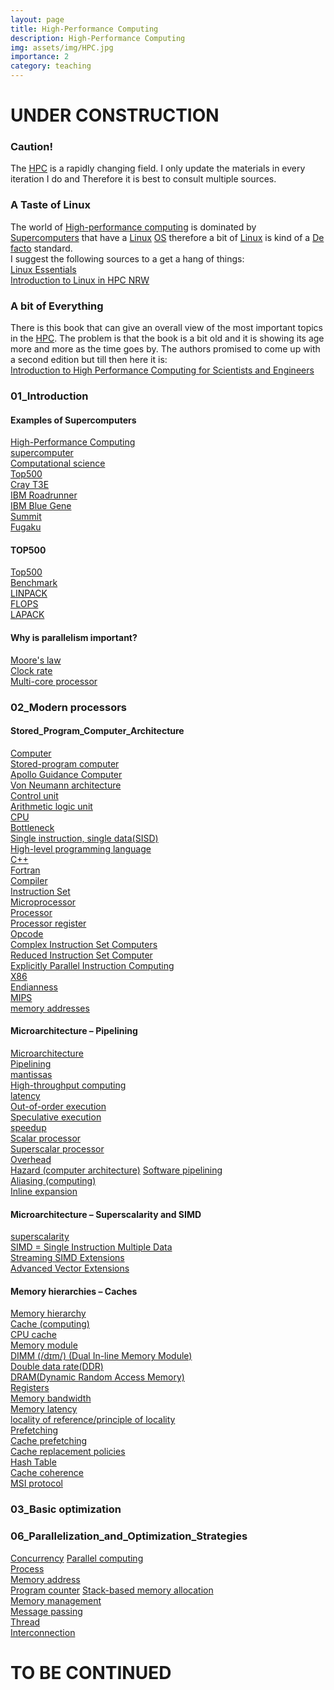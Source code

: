 ```yaml
---
layout: page
title: High-Performance Computing
description: High-Performance Computing
img: assets/img/HPC.jpg
importance: 2
category: teaching
---
```


# UNDER CONSTRUCTION
### Caution!
The [HPC](https://en.wikipedia.org/wiki/High-performance_computing) is a rapidly changing field. I only update the materials in every iteration I do and Therefore it is best to consult multiple sources.
### A Taste of Linux
The world of [High-performance computing](https://en.wikipedia.org/wiki/High-performance_computing) is dominated by [Supercomputers](https://en.wikipedia.org/wiki/Supercomputer) that 
have a [Linux](https://en.wikipedia.org/wiki/Linux) [OS](https://en.wikipedia.org/wiki/Operating_system) therefore a bit of [Linux](https://en.wikipedia.org/wiki/Linux) is kind of a [De facto](https://en.wikipedia.org/wiki/De_facto) standard.  
I suggest the following sources to a get a hang of things:  
[Linux Essentials](https://learning.lpi.org/pdfstore/LPI-Learning-Material-010-160-en.pdf)  
[Introduction to Linux in HPC NRW](https://hpc-wiki.info/hpc/Introduction_to_Linux_in_HPC)  
### A bit of Everything
There is this book that can give an overall view of the most important topics in the [HPC](https://en.wikipedia.org/wiki/High-performance_computing). The problem is that the book is a bit old and it is showing its age more and more as the time goes by. The authors promised to come up with a second edition but till then here it is:  
[Introduction to High Performance Computing for Scientists and Engineers](https://www.routledge.com/Introduction-to-High-Performance-Computing-for-Scientists-and-Engineers/Hager-Wellein/p/book/9781439811924)  
### 01_Introduction
#### Examples of Supercomputers
[High-Performance Computing](https://en.wikipedia.org/wiki/High-performance_computing)  
[supercomputer](https://en.wikipedia.org/wiki/Supercomputer)  
[Computational science](https://en.wikipedia.org/wiki/Computational_science)  
[Top500](https://en.wikipedia.org/wiki/TOP500)  
[Cray T3E](https://en.wikipedia.org/wiki/Cray_T3E)  
[IBM Roadrunner](https://en.wikipedia.org/wiki/Roadrunner_(supercomputer))  
[IBM Blue Gene](https://en.wikipedia.org/wiki/IBM_Blue_Gene)  
[Summit](https://en.wikipedia.org/wiki/Summit_(supercomputer))  
[Fugaku](https://en.wikipedia.org/wiki/Fugaku_(supercomputer))  
#### TOP500
[Top500](https://en.wikipedia.org/wiki/TOP500)  
[Benchmark](https://en.wikipedia.org/wiki/Benchmark_(computing))  
[LINPACK](https://en.wikipedia.org/wiki/LINPACK)  
[FLOPS](https://en.wikipedia.org/wiki/FLOPS)  
[LAPACK](https://en.wikipedia.org/wiki/LAPACK)  
#### Why is parallelism important?
[Moore's law](https://en.wikipedia.org/wiki/Moore%27s_law)  
[Clock rate](https://en.wikipedia.org/wiki/Clock_rate)  
[Multi-core processor](https://en.wikipedia.org/wiki/Multi-core_processor)  
### 02_Modern processors
#### Stored_Program_Computer_Architecture
[Computer](https://en.wikipedia.org/wiki/Computer#Digital_computers)  
[Stored-program computer](https://en.wikipedia.org/wiki/Stored-program_computer)  
[Apollo Guidance Computer](https://en.wikipedia.org/wiki/Apollo_Guidance_Computer)  
[Von Neumann architecture](https://en.wikipedia.org/wiki/Von_Neumann_architecture)  
[Control unit](https://en.wikipedia.org/wiki/Control_unit)  
[Arithmetic logic unit](https://en.wikipedia.org/wiki/Arithmetic_logic_unit)  
[CPU](https://en.wikipedia.org/wiki/Central_processing_unit)  
[Bottleneck](https://en.wikipedia.org/wiki/Bottleneck_(software))  
[Single instruction, single data(SISD)](https://en.wikipedia.org/wiki/Single_instruction,_single_data)  
[High-level programming language](https://en.wikipedia.org/wiki/High-level_programming_language)  
[C++](https://en.wikipedia.org/wiki/C%2B%2B)  
[Fortran](https://en.wikipedia.org/wiki/Fortran)  
[Compiler](https://en.wikipedia.org/wiki/Compiler)  
[Instruction Set](https://en.wikipedia.org/wiki/Instruction_set_architecture)  
[Microprocessor](https://en.wikipedia.org/wiki/Microprocessor)  
[Processor](https://en.wikipedia.org/wiki/Processor_(computing))  
[Processor register](https://en.wikipedia.org/wiki/Processor_register)  
[Opcode](https://en.wikipedia.org/wiki/Opcode)  
[Complex Instruction Set Computers](https://en.wikipedia.org/wiki/Complex_instruction_set_computer)  
[Reduced Instruction Set Computer](https://en.wikipedia.org/wiki/Reduced_instruction_set_computer)  
[Explicitly Parallel Instruction Computing](https://en.wikipedia.org/wiki/Explicitly_parallel_instruction_computing)  
[X86](https://en.wikipedia.org/wiki/X86)  
[Endianness](https://en.wikipedia.org/wiki/Endianness)  
[MIPS](https://en.wikipedia.org/wiki/MIPS_architecture)  
[memory addresses](https://en.wikipedia.org/wiki/Memory_address)  
#### Microarchitecture – Pipelining
[Microarchitecture](https://en.wikipedia.org/wiki/Microarchitecture)  
[Pipelining](https://en.wikipedia.org/wiki/Instruction_pipelining)  
[mantissas](https://en.wikipedia.org/wiki/Significand)  
[High-throughput computing](https://en.wikipedia.org/wiki/High-throughput_computing)  
[latency](https://en.wikipedia.org/wiki/Latency_(engineering))  
[Out-of-order execution](https://en.wikipedia.org/wiki/Out-of-order_execution)  
[Speculative execution](https://en.wikipedia.org/wiki/Speculative_execution)  
[speedup](https://en.wikipedia.org/wiki/Speedup)  
[Scalar processor](https://en.wikipedia.org/wiki/Scalar_processor)  
[Superscalar processor](https://en.wikipedia.org/wiki/Superscalar_processor)  
[Overhead](https://en.wikipedia.org/wiki/Overhead_(computing))  
[Hazard (computer architecture)](https://en.wikipedia.org/wiki/Hazard_(computer_architecture))  
[Software pipelining](https://en.wikipedia.org/wiki/Software_pipelining)  
[Aliasing (computing)](https://en.wikipedia.org/wiki/Aliasing_(computing))  
[Inline expansion](https://en.wikipedia.org/wiki/Inline_expansion)  
#### Microarchitecture – Superscalarity and SIMD
[superscalarity](https://en.wiktionary.org/wiki/superscalarity)  
[SIMD = Single Instruction Multiple Data](https://en.wikipedia.org/wiki/Single_instruction,_multiple_data)  
[Streaming SIMD Extensions](https://en.wikipedia.org/wiki/Streaming_SIMD_Extensions)  
[Advanced Vector Extensions](https://en.wikipedia.org/wiki/Advanced_Vector_Extensions)  
#### Memory hierarchies – Caches
[Memory hierarchy](https://en.wikipedia.org/wiki/Memory_hierarchy)  
[Cache (computing)](https://en.wikipedia.org/wiki/Cache_(computing)#HARDWARE)  
[CPU cache](https://en.wikipedia.org/wiki/CPU_cache)  
[Memory module](https://en.wikipedia.org/wiki/Memory_module)  
[DIMM (/dɪm/) (Dual In-line Memory Module)](https://en.wikipedia.org/wiki/DIMM)  
[Double data rate(DDR)](https://en.wikipedia.org/wiki/Double_data_rate)  
[DRAM(Dynamic Random Access Memory)](https://en.wikipedia.org/wiki/Dynamic_random-access_memory)  
[Registers](https://en.wikipedia.org/wiki/Processor_register)  
[Memory bandwidth](https://en.wikipedia.org/wiki/Memory_bandwidth)  
[Memory latency](https://en.wikipedia.org/wiki/Memory_latency)  
[locality of reference/principle of locality](https://en.wikipedia.org/wiki/Locality_of_reference)  
[Prefetching](https://en.wikipedia.org/wiki/Prefetching)  
[Cache prefetching](https://en.wikipedia.org/wiki/Cache_prefetching)  
[Cache replacement policies](https://en.wikipedia.org/wiki/Cache_replacement_policies#LRU)  
[Hash Table](https://en.wikipedia.org/wiki/Hash_table)  
[Cache coherence](https://en.wikipedia.org/wiki/Cache_coherence)  
[MSI protocol](https://en.wikipedia.org/wiki/MSI_protocol)  
### 03_Basic optimization







### 06_Parallelization_and_Optimization_Strategies
[Concurrency](https://en.wikipedia.org/wiki/Concurrency_(computer_science))  
[Parallel computing](https://en.wikipedia.org/wiki/Parallel_computing)  
[Process](https://en.wikipedia.org/wiki/Process_(computing))  
[Memory address](https://en.wikipedia.org/wiki/Memory_address)  
[Program counter](https://en.wikipedia.org/wiki/Program_counter)
[Stack-based memory allocation](https://en.wikipedia.org/wiki/Stack-based_memory_allocation)  
[Memory management](https://en.wikipedia.org/wiki/Memory_management#HEAP)  
[Message passing](https://en.wikipedia.org/wiki/Message_passing)  
[Thread](https://en.wikipedia.org/wiki/Thread_(computing))  
[Interconnection](https://en.wikipedia.org/wiki/Interconnection)  







# TO BE CONTINUED
